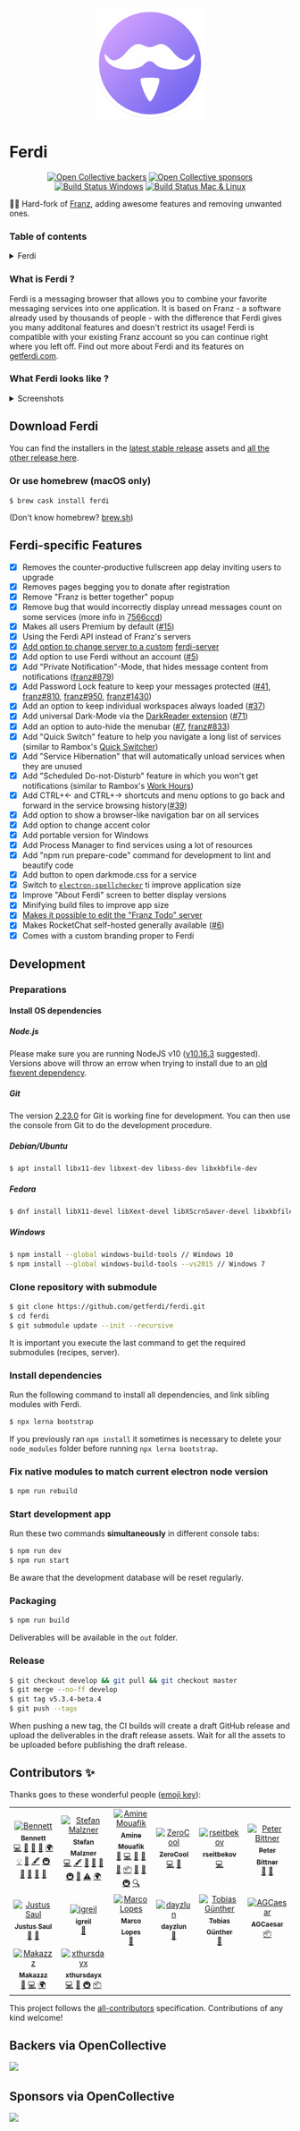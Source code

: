 <p align="center">
    <img src="./build-helpers/images/icon.png" alt="" width="200"/>
</p>

# Ferdi

<p align="center">
<a href="#backers-via-opencollective"><img alt="Open Collective backers" src="https://img.shields.io/opencollective/backers/getferdi?logo=open-collective"></a>
<a href="#sponsors-via-opencollective"><img alt="Open Collective sponsors" src="https://img.shields.io/opencollective/sponsors/getferdi?logo=open-collective"></a>
<a href="https://ci.appveyor.com/project/kytwb/ferdi"><img alt="Build Status Windows" src="https://img.shields.io/appveyor/ci/kytwb/ferdi/master?logo=appveyor"></a>
<a href="https://travis-ci.org/getferdi/ferdi"><img alt="Build Status Mac & Linux" src="https://img.shields.io/travis/getferdi/ferdi/master?logo=travis"></a>
</p>

🤴🏽 Hard-fork of [Franz](https://github.com/meetfranz/franz), adding awesome features and removing unwanted ones.

### Table of contents

<details>
<summary>Ferdi</summary>
<ul>
<li><a href="#what-is-ferdi-">What is Ferdi ?</a></li>
<li><a href="#what-ferdi-looks-like-">What Ferdi looks like ?</a></li>
<li><a href="#download-ferdi">Download Ferdi</a>
<ul>
<li><a href="#or-use-homebrew-macos-only">Or use homebrew</a></li>
</ul>
</li>
<li><a href="#ferdi-specific-features">Ferdi-specific Features</a></li>
<li><a href="#development">Development</a></li>
<li><a href="#contributors-">Contributors ✨</a></li>
<li><a href="#backers-via-opencollective">Backers via OpenCollective</a></li>
<li><a href="#sponsors-via-opencollective">Sponsors via OpenCollective</a></li>
</ul>
</details>

### What is Ferdi ?

Ferdi is a messaging browser that allows you to combine your favorite messaging services into one application. It is based on Franz - a software already used by thousands of people - with the difference that Ferdi gives you many additonal features and doesn't restrict its usage! Ferdi is compatible with your existing Franz account so you can continue right where you left off. Find out more about Ferdi and its features on [getferdi.com](https://getferdi.com).

### What Ferdi looks like ?

<details>
<summary>Screenshots</summary>
<img alt="Keep all your messaging services in one place." src="./branding/screenshots/hero.png">
<img alt="Order your services with Ferdi Workspaces." src="./branding/screenshots/workspaces.png">
<img alt="Always keep your Todo list open with Ferdi Todos." src="./branding/screenshots/todos.png">
<img alt="Supporting all your services." src="./branding/screenshots/service-store.png">
</details>

## Download Ferdi

You can find the installers in the [latest stable release](https://github.com/getferdi/ferdi/releases/latest) assets and [all the other release here](https://github.com/getferdi/ferdi/releases).

### Or use homebrew (macOS only)

`$ brew cask install ferdi`

(Don't know homebrew? [brew.sh](https://brew.sh/))

## Ferdi-specific Features

- [x] Removes the counter-productive fullscreen app delay inviting users to upgrade
- [x] Removes pages begging you to donate after registration
- [x] Remove "Franz is better together" popup
- [x] Remove bug that would incorrectly display unread messages count on some services (more info in [7566ccd](https://github.com/getferdi/ferdi/commit/7566ccd))
- [x] Makes all users Premium by default ([#15](https://github.com/getferdi/ferdi/issues/15))
- [x] Using the Ferdi API instead of Franz's servers
- [x] [Add option to change server to a custom](https://github.com/getferdi/ferdi/wiki/Custom-Server) [ferdi-server](https://github.com/getferdi/server)
- [x] Add option to use Ferdi without an account ([#5](https://github.com/getferdi/ferdi/issues/5))
- [x] Add "Private Notification"-Mode, that hides message content from notifications ([franz#879](https://github.com/meetfranz/franz/issues/879))
- [x] Add Password Lock feature to keep your messages protected ([#41](https://github.com/getferdi/ferdi/issues/41), [franz#810](https://github.com/meetfranz/franz/issues/810), [franz#950](https://github.com/meetfranz/franz/issues/950), [franz#1430](https://github.com/meetfranz/franz/issues/1430))
- [x] Add an option to keep individual workspaces always loaded ([#37](https://github.com/getferdi/ferdi/issues/37))
- [x] Add universal Dark-Mode via the [DarkReader extension](https://github.com/darkreader/darkreader) ([#71](https://github.com/getferdi/ferdi/issues/71))
- [x] Add an option to auto-hide the menubar ([#7](https://github.com/getferdi/ferdi/issues/7), [franz#833](https://github.com/meetfranz/franz/issues/833))
- [x] Add "Quick Switch" feature to help you navigate a long list of services (similar to Rambox's [Quick Switcher](https://rambox.pro/#feature-details/quick_switcher))
- [x] Add "Service Hibernation" that will automatically unload services when they are unused
- [x] Add "Scheduled Do-not-Disturb" feature in which you won't get notifications (similar to Rambox's [Work Hours](https://rambox.pro/#feature-details/work_hours))
- [x] Add CTRL+← and CTRL+→ shortcuts and menu options to go back and forward in the service browsing history([#39](https://github.com/getferdi/ferdi/issues/39))
- [x] Add option to show a browser-like navigation bar on all services
- [x] Add option to change accent color
- [x] Add portable version for Windows
- [x] Add Process Manager to find services using a lot of resources
- [x] Add "npm run prepare-code" command for development to lint and beautify code
- [x] Add button to open darkmode.css for a service
- [x] Switch to [`electron-spellchecker`](https://github.com/electron-userland/electron-spellchecker) ti improve application size
- [x] Improve "About Ferdi" screen to better display versions
- [x] Minifying build files to improve app size
- [x] [Makes it possible to edit the "Franz Todo" server](https://github.com/getferdi/ferdi/wiki/Custom-Todo)
- [x] Makes RocketChat self-hosted generally available ([#6](https://github.com/getferdi/ferdi/issues/6))
- [x] Comes with a custom branding proper to Ferdi

## Development

### Preparations

#### Install OS dependencies

##### Node.js

Please make sure you are running NodeJS v10 ([v10.16.3](https://nodejs.org/dist/v10.16.3/) suggested). Versions above will throw an errow when trying to install due to an [old fsevent dependency](https://github.com/fsevents/fsevents/issues/278).

##### Git

The version [2.23.0](https://github.com/git-for-windows/git/releases/tag/v2.23.0.windows.1) for Git is working fine for development. You can then use the console from Git to do the development procedure.

##### Debian/Ubuntu

```bash
$ apt install libx11-dev libxext-dev libxss-dev libxkbfile-dev
```

##### Fedora

```bash
$ dnf install libX11-devel libXext-devel libXScrnSaver-devel libxkbfile-devel
```

##### Windows

```bash
$ npm install --global windows-build-tools // Windows 10
$ npm install --global windows-build-tools --vs2015 // Windows 7
```

### Clone repository with submodule

```bash
$ git clone https://github.com/getferdi/ferdi.git
$ cd ferdi
$ git submodule update --init --recursive
```

It is important you execute the last command to get the required submodules (recipes, server).

### Install dependencies

Run the following command to install all dependencies, and link sibling modules with Ferdi.

```bash
$ npx lerna bootstrap
```

If you previously ran `npm install` it sometimes is necessary to delete your `node_modules` folder before running `npx lerna bootstrap`.

### Fix native modules to match current electron node version

```bash
$ npm run rebuild
```

### Start development app

Run these two commands **simultaneously** in different console tabs:

```bash
$ npm run dev
$ npm run start
```

Be aware that the development database will be reset regularly.

### Packaging

```bash
$ npm run build
```

Deliverables will be available in the `out` folder.

### Release

```bash
$ git checkout develop && git pull && git checkout master
$ git merge --no-ff develop
$ git tag v5.3.4-beta.4
$ git push --tags
```

When pushing a new tag, the CI builds will create a draft GitHub release and upload the deliverables in the draft release assets. Wait for all the assets to be uploaded before publishing the draft release.

## Contributors ✨

Thanks goes to these wonderful people ([emoji key](https://allcontributors.org/docs/en/emoji-key)):

<!-- ALL-CONTRIBUTORS-LIST:START - Do not remove or modify this section -->
<!-- prettier-ignore-start -->
<!-- markdownlint-disable -->
<table>
  <tr>
    <td align="center"><a href="https://vantezzen.io"><img src="https://avatars2.githubusercontent.com/u/10333196?v=4" width="40px;" alt="Bennett"/><br /><sub><b>Bennett</b></sub></a><br /><a href="https://github.com/kytwb/ferdi/commits?author=vantezzen" title="Code">💻</a> <a href="#design-vantezzen" title="Design">🎨</a> <a href="https://github.com/kytwb/ferdi/commits?author=vantezzen" title="Documentation">📖</a> <a href="#ideas-vantezzen" title="Ideas, Planning, & Feedback">🤔</a> <a href="#translation-vantezzen" title="Translation">🌍</a> <a href="#example-vantezzen" title="Examples">💡</a> <a href="https://github.com/kytwb/ferdi/issues?q=author%3Avantezzen" title="Bug reports">🐛</a> <a href="#content-vantezzen" title="Content">🖋</a> <a href="#infra-vantezzen" title="Infrastructure (Hosting, Build-Tools, etc)">🚇</a> <a href="#userTesting-vantezzen" title="User Testing">📓</a> <a href="#question-vantezzen" title="Answering Questions">💬</a> <a href="#projectManagement-vantezzen" title="Project Management">📆</a> <a href="#review-vantezzen" title="Reviewed Pull Requests">👀</a></td>
    <td align="center"><a href="http://www.adlk.io"><img src="https://avatars1.githubusercontent.com/u/3265004?v=4" width="40px;" alt="Stefan Malzner"/><br /><sub><b>Stefan Malzner</b></sub></a><br /><a href="https://github.com/kytwb/ferdi/commits?author=adlk" title="Code">💻</a> <a href="#content-adlk" title="Content">🖋</a> <a href="#design-adlk" title="Design">🎨</a> <a href="https://github.com/kytwb/ferdi/commits?author=adlk" title="Documentation">📖</a> <a href="#ideas-adlk" title="Ideas, Planning, & Feedback">🤔</a> <a href="#infra-adlk" title="Infrastructure (Hosting, Build-Tools, etc)">🚇</a> <a href="#projectManagement-adlk" title="Project Management">📆</a> <a href="https://github.com/kytwb/ferdi/commits?author=adlk" title="Tests">⚠️</a> <a href="#translation-adlk" title="Translation">🌍</a></td>
    <td align="center"><a href="https://twitter.com/kytwb"><img src="https://avatars0.githubusercontent.com/u/412895?v=4" width="40px;" alt="Amine Mouafik"/><br /><sub><b>Amine Mouafik</b></sub></a><br /><a href="#question-kytwb" title="Answering Questions">💬</a> <a href="https://github.com/kytwb/ferdi/commits?author=kytwb" title="Code">💻</a> <a href="https://github.com/kytwb/ferdi/commits?author=kytwb" title="Documentation">📖</a> <a href="#ideas-kytwb" title="Ideas, Planning, & Feedback">🤔</a> <a href="#maintenance-kytwb" title="Maintenance">🚧</a> <a href="#platform-kytwb" title="Packaging/porting to new platform">📦</a> <a href="#projectManagement-kytwb" title="Project Management">📆</a> <a href="#review-kytwb" title="Reviewed Pull Requests">👀</a> <a href="#infra-kytwb" title="Infrastructure (Hosting, Build-Tools, etc)">🚇</a> <a href="#fundingFinding-kytwb" title="Funding Finding">🔍</a></td>
    <td align="center"><a href="http://seriesgt.com"><img src="https://avatars3.githubusercontent.com/u/5977640?v=4" width="40px;" alt="ZeroCool"/><br /><sub><b>ZeroCool</b></sub></a><br /><a href="https://github.com/kytwb/ferdi/commits?author=ZeroCool940711" title="Code">💻</a> <a href="#ideas-ZeroCool940711" title="Ideas, Planning, & Feedback">🤔</a></td>
    <td align="center"><a href="https://github.com/rseitbekov"><img src="https://avatars2.githubusercontent.com/u/35684439?v=4" width="40px;" alt="rseitbekov"/><br /><sub><b>rseitbekov</b></sub></a><br /><a href="https://github.com/kytwb/ferdi/commits?author=rseitbekov" title="Code">💻</a></td>
    <td align="center"><a href="https://djangogigs.com/developers/peter-bittner/"><img src="https://avatars2.githubusercontent.com/u/665072?v=4" width="40px;" alt="Peter Bittner"/><br /><sub><b>Peter Bittner</b></sub></a><br /><a href="#ideas-bittner" title="Ideas, Planning, & Feedback">🤔</a> <a href="https://github.com/kytwb/ferdi/issues?q=author%3Abittner" title="Bug reports">🐛</a></td>
  </tr>
  <tr>
    <td align="center"><a href="https://github.com/justus-saul"><img src="https://avatars1.githubusercontent.com/u/5861826?v=4" width="40px;" alt="Justus Saul"/><br /><sub><b>Justus Saul</b></sub></a><br /><a href="https://github.com/kytwb/ferdi/issues?q=author%3Ajustus-saul" title="Bug reports">🐛</a> <a href="#ideas-justus-saul" title="Ideas, Planning, & Feedback">🤔</a></td>
    <td align="center"><a href="https://github.com/igreil"><img src="https://avatars0.githubusercontent.com/u/17239151?v=4" width="40px;" alt="igreil"/><br /><sub><b>igreil</b></sub></a><br /><a href="#ideas-igreil" title="Ideas, Planning, & Feedback">🤔</a></td>
    <td align="center"><a href="http://marcolopes.eu"><img src="https://avatars1.githubusercontent.com/u/431889?v=4" width="40px;" alt="Marco Lopes"/><br /><sub><b>Marco Lopes</b></sub></a><br /><a href="#ideas-marcolopes" title="Ideas, Planning, & Feedback">🤔</a></td>
    <td align="center"><a href="https://github.com/dayzlun"><img src="https://avatars3.githubusercontent.com/u/17259690?v=4" width="40px;" alt="dayzlun"/><br /><sub><b>dayzlun</b></sub></a><br /><a href="https://github.com/kytwb/ferdi/issues?q=author%3Adayzlun" title="Bug reports">🐛</a></td>
    <td align="center"><a href="https://twitter.com/tobigue_"><img src="https://avatars2.githubusercontent.com/u/1560152?v=4" width="40px;" alt="Tobias Günther"/><br /><sub><b>Tobias Günther</b></sub></a><br /><a href="#ideas-tobigue" title="Ideas, Planning, & Feedback">🤔</a></td>
    <td align="center"><a href="https://github.com/AGCaesar"><img src="https://avatars3.githubusercontent.com/u/7844066?v=4" width="40px;" alt="AGCaesar"/><br /><sub><b>AGCaesar</b></sub></a><br /><a href="#platform-AGCaesar" title="Packaging/porting to new platform">📦</a></td>
  </tr>
  <tr>
    <td align="center"><a href="https://github.com/Makazzz"><img src="https://avatars2.githubusercontent.com/u/49844464?v=4" width="40px;" alt="Makazzz"/><br /><sub><b>Makazzz</b></sub></a><br /><a href="https://github.com/kytwb/ferdi/issues?q=author%3AMakazzz" title="Bug reports">🐛</a> <a href="https://github.com/kytwb/ferdi/commits?author=Makazzz" title="Code">💻</a> <a href="#translation-Makazzz" title="Translation">🌍</a></td>
    <td align="center"><a href="https://github.com/xthursdayx"><img src="https://avatars0.githubusercontent.com/u/18044308?v=4" width="40px;" alt="xthursdayx"/><br /><sub><b>xthursdayx</b></sub></a><br /><a href="https://github.com/kytwb/ferdi/commits?author=xthursdayx" title="Code">💻</a> <a href="https://github.com/kytwb/ferdi/commits?author=xthursdayx" title="Documentation">📖</a> <a href="#infra-xthursdayx" title="Infrastructure (Hosting, Build-Tools, etc)">🚇</a> <a href="#platform-xthursdayx" title="Packaging/porting to new platform">📦</a></td>
  </tr>
</table>

<!-- markdownlint-enable -->
<!-- prettier-ignore-end -->

<!-- ALL-CONTRIBUTORS-LIST:END -->

<!-- ALL-CONTRIBUTORS-LIST:START - Do not remove or modify this section -->
<!-- prettier-ignore-start -->
<!-- markdownlint-disable -->
<!-- markdownlint-enable -->
<!-- prettier-ignore-end -->

<!-- ALL-CONTRIBUTORS-LIST:END -->

This project follows the [all-contributors](https://github.com/all-contributors/all-contributors) specification. Contributions of any kind welcome!

## Backers via OpenCollective

<a href="https://opencollective.com/getferdi#section-contribute" target="_blank"><img src="https://opencollective.com/getferdi/backers.svg?width=890"></a>

## Sponsors via OpenCollective

<a href="https://opencollective.com/getferdi#section-contribute" target="_blank"><img src="https://opencollective.com/getferdi/sponsors.svg?width=890"></a>
